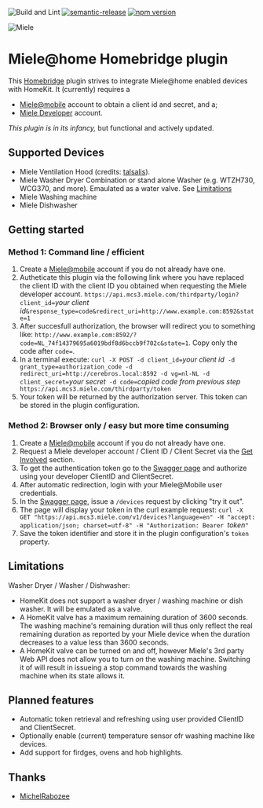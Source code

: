 ![Build and Lint](https://github.com/QuickSander/homebridge-mieleathome/workflows/Build%20and%20Lint/badge.svg)
[![semantic-release](https://img.shields.io/badge/%20%20%F0%9F%93%A6%F0%9F%9A%80-semantic--release-e10079.svg)](https://github.com/semantic-release/semantic-release)
[![npm version](https://badge.fury.io/js/homebridge-mieleathome.svg)](https://badge.fury.io/js/homebridge-mieleathome)

![Miele](https://media.miele.com/media/miele_com/media/miele-logo-immer-besser.png "Miele - Immer besser")


# Miele@home Homebridge plugin

This [Homebridge](https://homebridge.io) plugin strives to integrate Miele@home enabled devices with HomeKit.
It (currently) requires a
+ [Miele@mobile](http://www.miele.com) account to obtain a client id and secret, and a;
+ [Miele Developer](http://www.miele.com/developer) account.

_This plugin is in its infancy,_ but functional and actively updated.

## Supported Devices
- Miele Ventilation Hood (credits: [talsalis](https://github.com/talsalis/homebridge-miele-hood)).
- Miele Washer Dryer Combination or stand alone Washer (e.g. WTZH730, WCG370, and more). Emaulated as a water valve. See [Limitations](#limitations)
- Miele Washing machine
- Miele Dishwasher

## Getting started

### Method 1: Command line / efficient
1. Create a [Miele@mobile](http://www.miele.com) account if you do not already have one.
2. Autheticate this plugin via the following link where you have replaced the client ID with the client ID you obtained when requesting the Miele developer account. `https://api.mcs3.miele.com/thirdparty/login?client_id=`_your client id_`&response_type=code&redirect_uri=http://www.example.com:8592&state=1`
3. After succesfull authorization, the browser will redirect you to something like: `http://www.example.com:8592/?code=NL_74f14379695a6019bdf8d6bccb9f702c&state=1`. Copy only the code after `code=`.
4. In a terminal execute: `curl -X POST -d client_id=`_your client id_` -d grant_type=authorization_code -d redirect_uri=http://cerebros.local:8592 -d vg=nl-NL -d client_secret=`_your secret_` -d code=`_copied code from previous step_` https://api.mcs3.miele.com/thirdparty/token`
5. Your token will be returned by the authorization server. This token can be stored in the plugin configuration.

### Method 2: Browser only / easy but more time consuming
1. Create a [Miele@mobile](http://www.miele.com) account if you do not already have one.
1. Request a Miele developer account / Client ID / Client Secret via the [Get Involved](https://www.miele.com/f/com/en/register_api.aspx) section.
2. To get the authentication token go to the [Swagger page](https://www.miele.com/developer/swagger-ui/swagger.html) and authorize using your developer ClientID and ClientSecret.
3. After automatic redirection, login with your Miele@Mobile user credentials.
4. In the [Swagger page](https://www.miele.com/developer/swagger-ui/swagger.html), issue a `/devices` request by clicking "try it out".
5. The page will display your token in the curl example request: `curl -X GET "https://api.mcs3.miele.com/v1/devices?language=en" -H "accept: application/json; charset=utf-8" -H "Authorization: Bearer `_token_`"`
6. Save the token identifier and store it in the plugin configuration's `token` property.

## Limitations

Washer Dryer / Washer / Dishwasher:
- HomeKit does not support a washer dryer / washing machine or dish washer. It will be emulated as a valve.
- A HomeKit valve has a maximum remaining duration of 3600 seconds. The washing machine's remaining duration will thus only reflect the real
  remaining duration as reported by your Miele device when the duration decreases to a value less than 3600 seconds.
- A HomeKit valve can be turned on and off, however Miele's 3rd party Web API does not allow you to turn _on_ the washing machine. 
  Switching it of will result in issueing a stop command towards the washing machine when its state allows it.

## Planned features
- Automatic token retrieval and refreshing using user provided ClientID and ClientSecret.
- Optionally enable (current) temperature sensor ofr washing machine like devices.
- Add support for firdges, ovens and hob highlights.

## Thanks
- [MichelRabozee](https://github.com/MichelRabozee)
